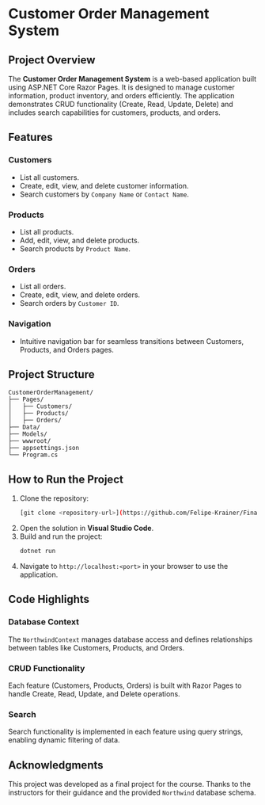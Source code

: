 
# Customer Order Management System

## Project Overview
The **Customer Order Management System** is a web-based application built using ASP.NET Core Razor Pages. It is designed to manage customer information, product inventory, and orders efficiently. The application demonstrates CRUD functionality (Create, Read, Update, Delete) and includes search capabilities for customers, products, and orders.

## Features
### Customers
- List all customers.
- Create, edit, view, and delete customer information.
- Search customers by `Company Name` or `Contact Name`.

### Products
- List all products.
- Add, edit, view, and delete products.
- Search products by `Product Name`.

### Orders
- List all orders.
- Create, edit, view, and delete orders.
- Search orders by `Customer ID`.

### Navigation
- Intuitive navigation bar for seamless transitions between Customers, Products, and Orders pages.


## Project Structure
```
CustomerOrderManagement/
├── Pages/              
│   ├── Customers/      
│   ├── Products/       
│   ├── Orders/         
├── Data/               
├── Models/             
├── wwwroot/            
├── appsettings.json    
└── Program.cs          
```

## How to Run the Project
1. Clone the repository:
   ```bash
   [git clone <repository-url>](https://github.com/Felipe-Krainer/FinalProject-CIT-24200)
   ```
2. Open the solution in **Visual Studio Code**.
3. Build and run the project:
   ```bash
   dotnet run
   ```
4. Navigate to `http://localhost:<port>` in your browser to use the application.

## Code Highlights
### Database Context
The `NorthwindContext` manages database access and defines relationships between tables like Customers, Products, and Orders.

### CRUD Functionality
Each feature (Customers, Products, Orders) is built with Razor Pages to handle Create, Read, Update, and Delete operations.

### Search
Search functionality is implemented in each feature using query strings, enabling dynamic filtering of data.

## Acknowledgments
This project was developed as a final project for the course. Thanks to the instructors for their guidance and the provided `Northwind` database schema.
